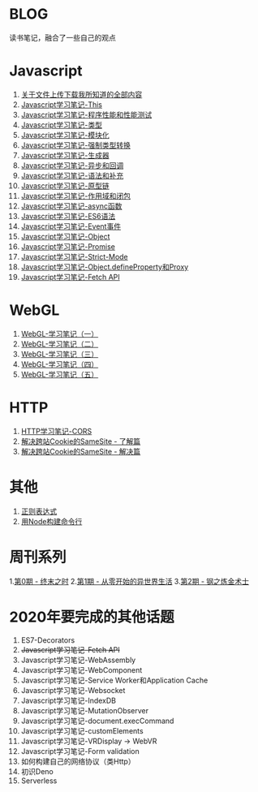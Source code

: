 # BLOG
读书笔记，融合了一些自己的观点

# Javascript
1. [关于文件上传下载我所知道的全部内容](https://github.com/PatrickLh/blog/issues/1)
2. [Javascript学习笔记-This](https://github.com/PatrickLh/blog/issues/2)
3. [Javascript学习笔记-程序性能和性能测试](https://github.com/PatrickLh/blog/issues/3)
4. [Javascript学习笔记-类型](https://github.com/PatrickLh/blog/issues/4)
5. [Javascript学习笔记-模块化](https://github.com/PatrickLh/blog/issues/5)
6. [Javascript学习笔记-强制类型转换](https://github.com/PatrickLh/blog/issues/6)
7. [Javascript学习笔记-生成器](https://github.com/PatrickLh/blog/issues/7)
8. [Javascript学习笔记-异步和回调](https://github.com/PatrickLh/blog/issues/8)
9. [Javascript学习笔记-语法和补充](https://github.com/PatrickLh/blog/issues/9)
10. [Javascript学习笔记-原型链](https://github.com/PatrickLh/blog/issues/10)
11. [Javascript学习笔记-作用域和闭包](https://github.com/PatrickLh/blog/issues/11)
12. [Javascript学习笔记-async函数](https://github.com/PatrickLh/blog/issues/12)
13. [Javascript学习笔记-ES6语法](https://github.com/PatrickLh/blog/issues/13)
14. [Javascript学习笔记-Event事件](https://github.com/PatrickLh/blog/issues/14)
15. [Javascript学习笔记-Object](https://github.com/PatrickLh/blog/issues/15)
16. [Javascript学习笔记-Promise](https://github.com/PatrickLh/blog/issues/16)
17. [Javascript学习笔记-Strict-Mode](https://github.com/PatrickLh/blog/issues/17)
18. [Javascript学习笔记-Object.defineProperty和Proxy](https://github.com/PatrickLh/blog/issues/25)
19. [Javascript学习笔记-Fetch API](https://github.com/PatrickLh/blog/issues/27)

# WebGL
1. [WebGL-学习笔记（一）](https://github.com/PatrickLh/blog/issues/18)
2. [WebGL-学习笔记（二）](https://github.com/PatrickLh/blog/issues/19)
3. [WebGL-学习笔记（三）](https://github.com/PatrickLh/blog/issues/20)
4. [WebGL-学习笔记（四）](https://github.com/PatrickLh/blog/issues/21)
5. [WebGL-学习笔记（五）](https://github.com/PatrickLh/blog/issues/22)

# HTTP
1. [HTTP学习笔记-CORS](https://github.com/PatrickLh/blog/issues/23)
2. [解决跨站Cookie的SameSite - 了解篇](https://github.com/PatrickLh/blog/issues/30)
3. [解决跨站Cookie的SameSite - 解决篇](https://github.com/PatrickLh/blog/issues/29)

# 其他
1. [正则表达式](https://github.com/PatrickLh/blog/issues/24)
2. [用Node构建命令行](https://github.com/PatrickLh/blog/issues/28)

# 周刊系列
1.[第0期 - 终末之时](https://github.com/PatrickLh/blog/issues/31)
2.[第1期 - 从零开始的异世界生活](https://github.com/PatrickLh/blog/issues/new)
3.[第2期 - 钢之炼金术士](https://github.com/PatrickLh/blog/issues/new)

# 2020年要完成的其他话题
1. ES7-Decorators
2. ~~Javascript学习笔记-Fetch API~~
3. Javascript学习笔记-WebAssembly
4. Javascript学习笔记-WebComponent
5. Javascript学习笔记-Service Worker和Application Cache
7. Javascript学习笔记-Websocket
8. Javascript学习笔记-IndexDB
9. Javascript学习笔记-MutationObserver
10. Javascript学习笔记-document.execCommand
11. Javascript学习笔记-customElements
12. Javascript学习笔记-VRDisplay -> WebVR
13. Javascript学习笔记-Form validation
14. 如何构建自己的网络协议（类Http）
15. 初识Deno
16. Serverless
